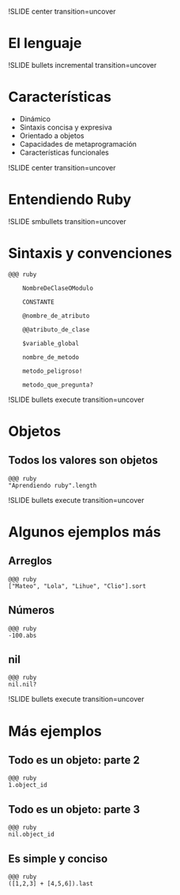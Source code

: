 !SLIDE center transition=uncover
# El lenguaje

!SLIDE bullets incremental transition=uncover
# Características
* Dinámico
* Sintaxis concisa y expresiva 
* Orientado a objetos
* Capacidades de metaprogramación
* Características funcionales

!SLIDE center transition=uncover
# Entendiendo Ruby

!SLIDE smbullets transition=uncover
# Sintaxis y convenciones

	@@@ ruby
	
		NombreDeClaseOModulo
	
		CONSTANTE
	
		@nombre_de_atributo
	
		@@atributo_de_clase
	
		$variable_global
	
		nombre_de_metodo
	
		metodo_peligroso!
	
		metodo_que_pregunta?
	

!SLIDE bullets execute transition=uncover
# Objetos
## Todos los valores son **objetos**

	@@@ ruby
	"Aprendiendo ruby".length

!SLIDE bullets execute transition=uncover
# Algunos ejemplos más

## Arreglos

	@@@ ruby
	["Mateo", "Lola", "Lihue", "Clio"].sort

## Números

	@@@ ruby
	-100.abs

## nil

	@@@ ruby
	nil.nil?

!SLIDE bullets execute transition=uncover
# Más ejemplos
## Todo es un objeto: parte 2
	@@@ ruby
	1.object_id

## Todo es un objeto: parte 3
	@@@ ruby
	nil.object_id

## Es simple y conciso
	@@@ ruby
	([1,2,3] + [4,5,6]).last
